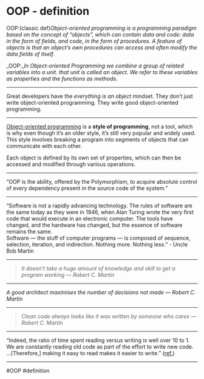 # OOP - definition
OOP:(classic def)_Object-oriented programming is a programming paradigm based on the concept of “objects”, which can contain data and code: data in the form of fields, and code, in the form of procedures. A feature of objects is that an object’s own procedures can access and often modify the data fields of itself._

_OOP:__In Object-oriented Programming we combine a group of related variables into a unit. that unit is called an object. We refer to these variables as properties and the functions as methods._
***
Great developers have the _everything is an object_ mindset. They don’t just write object-oriented programming. They write good object-oriented programming.
***
[Object-oriented programming](https://www.educative.io/blog/object-oriented-programming) is a **style of programming**, not a tool, which is why even though it’s an older style, it’s still very popular and widely used. This style involves breaking a program into segments of objects that can communicate with each other.

Each object is defined by its own set of properties, which can then be accessed and modified through various operations.
***
“OOP is the ability, offered by the Polymorphism, to acquire absolute control of every dependency present in the source code of the system.”
***
“Software is not a rapidly advancing technology. The rules of software are the same today as they were in 1946, when Alan Turing wrote the very first code that would execute in an electronic computer. The tools have changed, and the hardware has changed, but the essence of software remains the same.  
Software — the stuff of computer programs — is composed of sequence, selection, iteration, and indirection. Nothing more. Nothing less.” - Uncle Bob Martin
***
> _It doesn’t take a huge amount of knowledge and skill to get a program working — Robert C. Martin_

***
_A good architect maximises the number of decisions not made — Robert C. Martin_
***
> _Clean code always looks like it was written by someone who cares — Robert C. Martin_
***
“Indeed, the ratio of time spent reading versus writing is well over 10 to 1. We are constantly reading old code as part of the effort to write new code. ...[Therefore,] making it easy to read makes it easier to write.” ([ref.](https://www.goodreads.com/quotes/835238-indeed-the-ratio-of-time-spent-reading-versus-writing-is))

***

#OOP #definition 